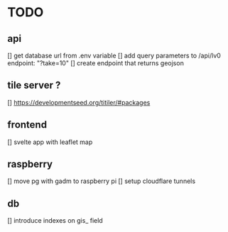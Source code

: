 # TODO

## api

[] get database url from .env variable
[] add query parameters to /api/lv0 endpoint: "?take=10"
[] create endpoint that returns geojson

## tile server ?

[] https://developmentseed.org/titiler/#packages

## frontend

[] svelte app with leaflet map

## raspberry

[] move pg with gadm to raspberry pi
[] setup cloudflare tunnels

## db

[] introduce indexes on gis\_ field
